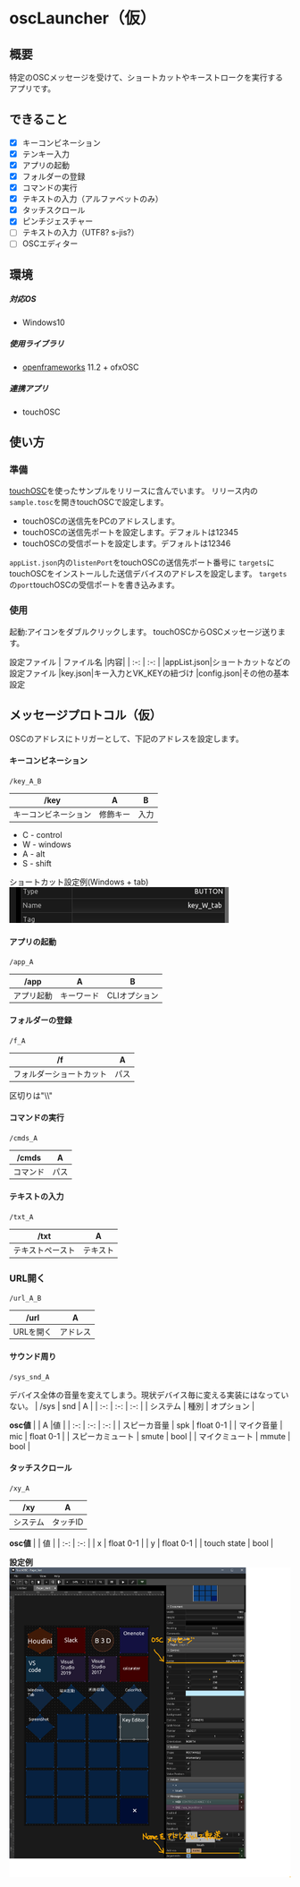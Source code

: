 # oscLauncher（仮）

## 概要

特定のOSCメッセージを受けて、ショートカットやキーストロークを実行するアプリです。

## できること
- [x] キーコンビネーション
- [x] テンキー入力
- [x] アプリの起動
- [x] フォルダーの登録
- [x] コマンドの実行
- [x] テキストの入力（アルファベットのみ）
- [x] タッチスクロール
- [x] ピンチジェスチャー
- [ ] テキストの入力（UTF8? s-jis?）
- [ ] OSCエディター

## 環境
##### 対応OS
* Windows10
##### 使用ライブラリ
* [openframeworks](https://openframeworks.cc/) 11.2 + ofxOSC
##### 連携アプリ
* touchOSC
  

## 使い方

### 準備
[touchOSC](https://hexler.net/touchosc)を使ったサンプルをリリースに含んでいます。
リリース内の` sample.tosc `を開きtouchOSCで設定します。
* touchOSCの送信先をPCのアドレスします。
* touchOSCの送信先ポートを設定します。デフォルトは12345
* touchOSCの受信ポートを設定します。デフォルトは12346

` appList.json `内の` listenPort `をtouchOSCの送信先ポート番号に
` targets `にtouchOSCをインストールした送信デバイスのアドレスを設定します。
` targets `の` port `touchOSCの受信ポートを書き込みます。

### 使用
起動:アイコンをダブルクリックします。
touchOSCからOSCメッセージ送ります。

設定ファイル
| ファイル名 |内容|
| :-: | :-: |
|appList.json|ショートカットなどの設定ファイル
|key.json|キー入力とVK_KEYの紐づけ
|config.json|その他の基本設定


## メッセージプロトコル（仮）

OSCのアドレスにトリガーとして、下記のアドレスを設定します。

#### キーコンビネーション
```
/key_A_B
```
| /key | A | B |
| :-: | :-: | :-: |
| キーコンビネーション | 修飾キー | 入力 |

* C - control
* W - windows
* A - alt
* S - shift
  
ショートカット設定例(Windows + tab)
![touchOSC設定項目](key_example.png)

#### アプリの起動
```
/app_A
```
| /app | A | B |
| :-: | :-: | :-: |
| アプリ起動 | キーワード | CLIオプション |

#### フォルダーの登録
```
/f_A
```  
| /f | A |
| :-: | :-: |
| フォルダーショートカット | パス |

区切りは"\\\\"


#### コマンドの実行
```
/cmds_A
```
| /cmds | A |
| :-: | :-: |
| コマンド | パス |

#### テキストの入力
```
/txt_A
```
| /txt | A |
| :-: | :-: |
| テキストペースト | テキスト |

### URL開く
```
/url_A_B
```
| /url | A |
| :-: | :-: |
| URLを開く | アドレス |

#### サウンド周り
```
/sys_snd_A
```
デバイス全体の音量を変えてしまう。現状デバイス毎に変える実装にはなっていない。
| /sys | snd | A |
| :-: | :-: | :-: |
| システム | 種別 | オプション |

**osc値**
|  | A |値 |
| :-: | :-: | :-: |
| スピーカ音量 | spk | float 0-1 |
| マイク音量 | mic | float 0-1 |
| スピーカミュート | smute | bool |
| マイクミュート | mmute | bool |

#### タッチスクロール
```
/xy_A
```
| /xy | A |
| :-: | :-: |
| システム | タッチID |

**osc値**
|  | 値 |
| :-: | :-: |
| x | float 0-1 |
| y | float 0-1 |
| touch state | bool |

**設定例**
![touchOSC設定項目](message_example.png)